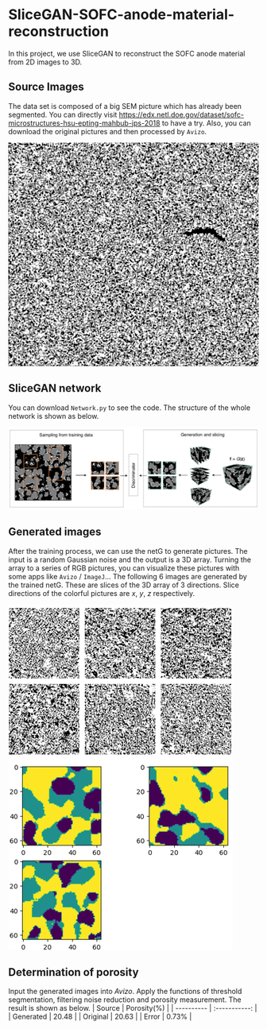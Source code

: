 # SliceGAN-SOFC-anode-material-reconstruction
In this project, we use SliceGAN to reconstruct the SOFC anode material from 2D images to 3D.
## Source Images
The data set is composed of a big SEM picture which has already been segmented. You can directly visit https://edx.netl.doe.gov/dataset/sofc-microstructures-hsu-epting-mahbub-jps-2018 to have a try. Also, you can download the original pictures and then processed by `Avizo`.

![image](https://github.com/senopiano/SliceGAN-SOFC-anode-material-reconstruction/blob/main/anode.png)
## SliceGAN network
You can download `Network.py` to see the code. The structure of the whole network is shown as below.

![image](https://github.com/senopiano/SliceGAN-SOFC-anode-material-reconstruction/blob/main/sliceGAN%20structure.png)
## Generated images
After the training process, we can use the netG to generate pictures. The input is a random Gaussian noise and the output is a 3D array. Turning the array to a series of RGB pictures, you can visualize these pictures with some apps like `Avizo` / `ImageJ`...
The following 6 images are generated by the trained netG. These are slices of the 3D array of 3 directions. Slice directions of the colorful pictures are *x*, *y*, *z* respectively.

![image](https://github.com/senopiano/SliceGAN-SOFC-anode-material-reconstruction/blob/main/output.png)
## Determination of porosity
Input the generated images into *Avizo*. Apply the functions of threshold segmentation, filtering noise reduction and porosity measurement. The result is shown as below.
| Source |  Porosity(%) |
| ---------- | :-----------:  |
| Generated | 20.48 |
|  Original | 20.63 |
|   Error   | 0.73% |
